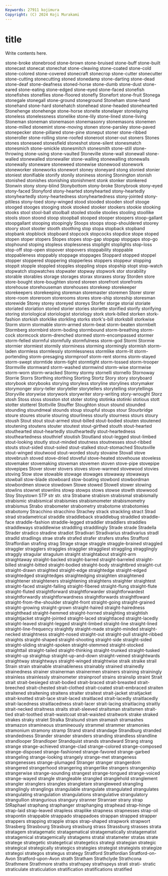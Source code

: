 ```yaml
---
Keywords: 27911 kojimura
Copyright: (C) 2024 Koji Murakami
---
```


# title

Write contents here.



 stone-broke stonebrood stone-brown
stone-bruised stone-buff stone-built stonecast stonecat stonechat stone-cleaving stone-coated stone-cold stone-colored
stone-covered stonecraft stonecrop stone-cutter stonecutter stone-cutting stonecutting stoned stonedamp stone-darting
stone-dead stone-deaf stone-deafness stoned-horse stone-dumb stone-dust stone-eared stone-eating stone-edged stone-eyed
stone-faced stonefish stonefishes stoneflies stone-floored stonefly Stonefort stone-fruit Stonega stonegale
stonegall stone-ground stoneground Stoneham stone-hand stonehand stone-hard stonehatch stonehead stone-headed
stonehearted Stonehenge stonehenge stone-horse stoneite stonelayer stonelaying stoneless stonelessness stonelike
stone-lily stone-lined stone-living Stoneman stoneman stonemason stonemasonry stonemasons stonemen stone-milled
stonemint stone-moving stonen stone-parsley stone-paved stonepecker stone-pillared stone-pine stoneput stoner
stone-ribbed stoneroller stone-rolling stone-roofed stoneroot stoner-out stoners Stones stones stoneseed
stonesfield stoneshot stone-silent stonesmatch stonesmich stone-smickle stonesmitch stonesmith stone-still stone-throwing
stone-using stone-vaulted Stoneville stone-wall stonewall stone-walled stonewalled stonewaller stone-walling stonewalling
stonewalls stonewally stoneware stoneweed stonewise stonewood stonework stoneworker stoneworks stonewort
stoney stoneyard stong stonied stonier stoniest stonifiable stonify stonily stoniness
stoning Stonington stonish stonished stonishes stonishing stonishment stonk stonker stonkered
Stonwin stony stony-blind Stonybottom stony-broke Stonybrook stony-eyed stony-faced Stonyford stony-hearted
stonyhearted stony-heartedly stonyheartedly stony-heartedness stonyheartedness stony-jointed stony-pitiless stony-toed stony-winged stood
stooded stooden stoof stooge stooged stooges stooging stook stooked stooker
stookers stookie stooking stooks stool stool-ball stoolball stooled stoolie stoolies
stooling stoollike stools stoon stoond stoop stoopball stooped stooper stoopers
stoop-gallant stoopgallant stooping stoopingly Stoops stoops stoop-shouldered stoorey stoory stoot
stooter stooth stoothing stop stopa stopback stopband stopbank stopblock stopboard
stopcock stopcocks stopdice stope stoped stopen stoper stopers Stopes stopes
stop-gap stopgap stopgaps stop-go stophound stoping stopless stoplessness stoplight stoplights
stop-loss stop-off stop-open stopover stopovers stoppability stoppable stoppableness stoppably stoppage
stoppages Stoppard stopped stoppel stopper stoppered stoppering stopperless stoppers stoppeur
stopping stoppit stopple stoppled stopples stoppling stops stopship stopt stop-watch
stopwatch stopwatches stopwater stopway stopwork stor storability storable storables storage
storages storax storaxes storay Storden store store-bought store-boughten stored storeen
storefront storefronts storehouse storehouseman storehouses storekeep storekeeper storekeepers storekeeping storeman
storemaster storemen Storer storer store-room storeroom storerooms stores store-ship storeship
storesman storewide Storey storey storeyed storeys Storfer storge storial storiate
storiated storiation storied storier stories storiette storified storify storifying storing
storiological storiologist storiology stork stork-billed storken stork-fashion storkish storklike storkling
storks stork's-bill storksbill storkwise Storm storm stormable storm-armed storm-beat storm-beaten
stormbelt Stormberg stormbird storm-boding stormbound storm-breathing storm-cock stormcock storm-drenched stormed
storm-encompassed stormer storm-felled stormful stormfully stormfulness storm-god Stormi Stormie stormier
stormiest stormily storminess storming stormingly stormish storm-laden stormless stormlessly stormlessness
stormlike storm-lit storm-portending storm-presaging stormproof storm-rent storms storm-stayed storm-swept stormtide
storm-tight stormtight storm-tossed storm-trooper Stormville stormward storm-washed stormwind storm-wise stormwise
storm-worn storm-wracked Stormy stormy stornelli stornello Stornoway Storrie Storrs Storthing
storthing Storting Stortz Story story storyboard storybook storybooks storying storyless
storyline storylines storymaker storymonger story-teller storyteller storytellers storytelling storytellings Storyville
storywise storywork storywriter story-writing story-wrought Storz stosh Stoss stoss stosston
stot stoter stoting stotinka stotinki stotious stott stotter stotterel Stottville
Stouffer Stoughton stoun stound stounded stounding stoundmeal stounds stoup stoupful
stoups stour Stourbridge stoure stoures stourie stouring stourliness stourly stourness
stours stoury stoush Stout stout stout-armed stout-billed stout-bodied stouten stoutened
stoutening stoutens stouter stoutest stout-girthed stouth stout-hearted stouthearted stout-heartedly stoutheartedly
stout-heartedness stoutheartedness stouthrief stoutish Stoutland stout-legged stout-limbed stout-looking stoutly stout-minded
stoutness stoutnesses stout-ribbed stouts stout-sided stout-soled stout-stalked stout-stomached Stoutsville stout-winged
stoutwood stout-worded stouty stovaine Stovall stove stovebrush stoved stove-dried stoveful
stove-heated stovehouse stoveless stovemaker stovemaking stoveman stovemen stoven stove-pipe stovepipe
stovepipes Stover stover stovers stoves stove-warmed stovewood stovies stoving Stow
stow stowable stowage stowages stowaway stowaways stowball stow-blade stowboard stow-boating
stowbord stowbordman stowbordmen stowce stowdown Stowe stowed Stowell stower stowing
stowlins stownet stownlins stowp stowps stows stowse stowth stowwood Stoy
Stoystown STP str str. stra Strabane strabism strabismal strabismally strabismic
strabismical strabismies strabismometer strabismometry strabismus Strabo strabometer strabometry strabotome strabotomies
strabotomy Stracchino stracchino Strachey strack strackling stract Strad strad stradametrical
straddle straddleback straddlebug straddled straddle-face straddle-fashion straddle-legged straddler straddlers straddles
straddleways straddlewise straddling straddlingly Strade strade Stradella Strader stradico stradine
stradiot Stradivari Stradivarius stradivarius stradl stradld stradlings strae strafe strafed
strafer strafers strafes Strafford Straffordian strafing strag Strage strage straggle
straggle-brained straggled straggler stragglers straggles stragglier straggliest straggling stragglingly straggly
stragular stragulum straight straightabout straight-arm straightaway straight-backed straight-barred straight-barreled straight-billed
straight-bitted straight-bodied straight-body straightbred straight-cut straight-drawn straighted straight-edge straightedge straight-edged
straightedged straightedges straightedging straighten straightened straightener straighteners straightening straightens straighter
straightest straight-faced straight-falling straight-fibered straight-flung straight-flute straight-fluted straightforward straightforwarder straightforwardest
straightforwardly straightforwardness straightforwards straightfoward straight-from-the-shoulder straight-front straight-going straight-grained straight-growing straight-grown
straight-haired straight-hairedness straighthead straight-hemmed straight-horned straighting straightish straightjacket straight-jointed straight-laced
straightlaced straight-lacedly straight-leaved straight-legged straight-limbed straight-line straight-lined straight-line-frequency straightly straight-made
straight-minded straight-necked straightness straight-nosed straight-out straight-pull straight-ribbed straights straight-shaped straight-shooting
straight-side straight-sided straight-sliding straight-spoken straight-stemmed straight-stocked straighttail straight-tailed straight-thinking straight-trunked
straight-tusked straight-up straightup straight-up-and-down straight-veined straightwards straightway straightways straight-winged straightwise
straik straike strail Strain strain strainable strainableness strainably strained strainedly
strainedness strainer strainerman strainermen strainers straining strainingly strainless strainlessly strainometer
strainproof strains strainslip straint Strait strait strait-besieged strait-bodied strait-braced strait-breasted
strait-breeched strait-chested strait-clothed strait-coated strait-embraced straiten straitened straitening straitens straiter
straitest strait-jacket straitjacket strait-knotted strait-lace strait-laced straitlaced strait-lacedly straitlacedly strait-lacedness
straitlacedness strait-lacer strait-lacing straitlacing straitly strait-necked straitness straits strait-sleeved straitsman
straitsmen strait-tied strait-toothed strait-waistcoat strait-waisted straitwork strake straked strakes straky
stralet Stralka Stralsund stram stramash stramashes stramazon stramineous stramineously strammel
strammer stramonies stramonium stramony stramp Strand strand strandage Strandburg stranded
strandedness Strander strander stranders stranding strandless strandline strandlooper Strandloper Strandquist
strands strandward Strang strang strange strange-achieved strange-clad strange-colored strange-composed strange-disposed
strange-fashioned strange-favored strange-garbed strangeling strange-looking strangely strange-met strangeness strangenesses strange-plumaged
Stranger stranger strangerdom strangered strangerhood strangering strangerlike strangers strangership strangerwise
strange-sounding strangest strange-tongued strange-voiced strange-wayed strangle strangleable strangled stranglehold stranglement
strangler stranglers strangles strangletare strangleweed strangling stranglingly stranglings strangulable strangulate
strangulated strangulates strangulating strangulation strangulations strangulative strangulatory strangullion strangurious strangury
stranner Stranraer strany strap StRaphael straphang straphanger straphanging straphead strap-hinge
strap-laid strap-leaved strapless straplike strapness strapnesses strap-oil strapontin strappable strappado
strappadoes strappan strapped strapper strappers strapping strapple straps strap-shaped strapwork
strapwort Strasberg Strasbourg Strasburg strasburg strass Strassburg strasses strata stratagem
stratagematic stratagematical stratagematically stratagematist stratagemical stratagemically stratagems stratal stratameter stratas
strate stratege strategetic strategetical strategetics strategi strategian strategic strategical strategically
strategics strategies strategist strategists strategize strategoi strategos strategus strategy Stratford
Stratfordian Stratford-on-Avon Stratford-upon-Avon strath Stratham Strathclyde Strathcona Strathmere Strathmore straths
strathspey strathspeys strati strati- stratic straticulate straticulation stratification stratifications stratified
